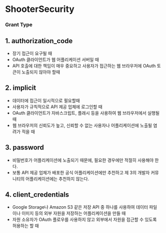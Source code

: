 # ShooterSecurity

### Grant Type

## 1. authorization_code
 - 장기 접근이 요구될 때
 - OAuth 클라이언트가 웹 어플리케이션 서버일 때
 - API 호출에 대한 책임이 매우 중요하고 사용자가 접근하는 웹 브라우저에 OAuth 토큰이 노출되지 않아야 할때

## 2. implicit
 - 데이터에 접근이 일시적으로 필요할때
 - 사용자가 규칙적으로 API 제공 업체에 로그인할 때
 - OAuth 클라이언트가 자바스크립트, 플래시 등을 사용하여 웹 브라우저에서 실행될 때
 - 웹 브라우저의 신뢰도가 높고, 신뢰할 수 없는 사용자나 어플리케이션에 노출될 염려가 적을 때
 
## 3. password
 - 비밀번호가 어플리케이션에 노출되기 때문에, 필요한 경우에만 적절히 사용해야 한다. 
 - 보통 API 제공 업체가 배포한 공식 어플리케이션에만 추천하고 제 3의 개발자 커뮤니티의 어플리케이션에는 추천하지 않는다. 

## 4. client_credentials
 - Google Storage나 Amazon S3 같은 저장 API 중 하나를 사용하여 데이터 파일이나 이미지 등의 외부 자원을 저장하는 어플리케이션을 만들 때
 - 자원 소유자가 OAuth 플로우를 사용하지 않고 외부에서 자원을 접근할 수 있도록 허용하는 할 때

